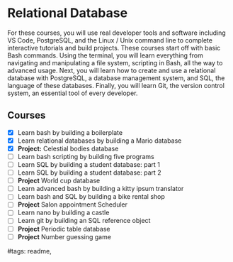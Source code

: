 # Relational Database

For these courses, you will use real developer tools and software including VS Code, PostgreSQL, and the Linux / Unix command line to complete interactive tutorials and build projects.
These courses start off with basic Bash commands. Using the terminal, you will learn everything from navigating and manipulating a file system, scripting in Bash, all the way to advanced usage.
Next, you will learn how to create and use a relational database with PostgreSQL, a database management system, and SQL, the language of these databases.
Finally, you will learn Git, the version control system, an essential tool of every developer.

## Courses

- [x] Learn bash by building a boilerplate
- [x] Learn relational databases by building a Mario database
- [x] **Project:** Celestial bodies database
- [ ] Learn bash scripting by building five programs
- [ ] Learn SQL by building a student database: part 1
- [ ] Learn SQL by building a student database: part 2
- [ ] **Project** World cup database
- [ ] Learn advanced bash by building a kitty ipsum translator
- [ ] Learn bash and SQL by building a bike rental shop
- [ ] **Project** Salon appointment Scheduler
- [ ] Learn nano by building a castle
- [ ] Learn git by building an SQL reference object
- [ ] **Project** Periodic table database
- [ ] **Project** Number guessing game

#tags: readme,